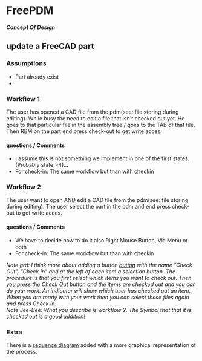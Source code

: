 # FreePDM
***Concept Of Design***

## update a FreeCAD part


### Assumptions

- Part already exist
- 


### Workflow 1

The user has opened a CAD file from the pdm(see: file storing during editing). While busy the need to edit a file that isn't checked out yet. He goes to that particular file in the assembly tree / goes to the TAB of that file. Then RBM on the part end press check-out to get write acces.

#### questions / Comments

- I assume this is not something we implement in one of the first states.(Probably state >4)...
- For check-in: The same workflow but than with checkin

### Workflow 2

The user want to open AND edit a CAD file from the pdm(see: file storing during editing). The user select the part in the pdm and end press check-out to get write acces.

#### questions / Comments

- We have to decide how to do it also Right Mouse Button, Via Menu or both
- For check-in: The same workflow but than with checkin

_Note grd: I think more about adding a button [button](../FreePDM_CoD-Figures/check-in-out.png) with the name "Check Out", "Check In" and at the left of each item a selection button. The procedure is that you first select which items you want to check out. Then you press the Check Out button and the items are checked out and you can do your work. An indicator will show which user has checked out an item. When you are ready with your work then you can select those files again and press Check In._  
_Note Jee-Bee: What you describe is workflow 2. The Symbol that that it is checked out is a good addition!_


### Extra
There is a [sequence diagram](../FreePDM_CoD-Figures/SEQ_CheckIn-CheckOut.png) added with a more graphical representation of the process.